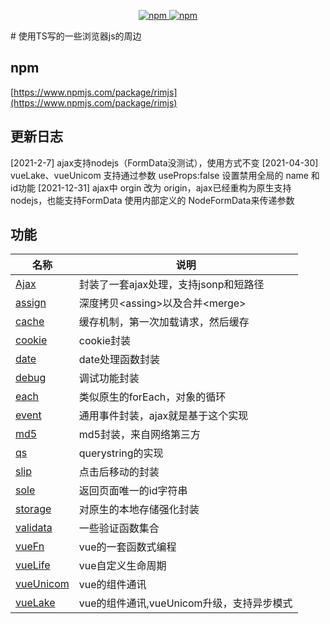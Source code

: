 <p align="center">
   <a href="https://www.npmjs.com/package/rimjs">
   		<img src="https://img.shields.io/npm/v/rimjs.svg?style=flat" alt="npm">
   </a>
   <a href="https://www.npmjs.com/package/rimjs">
   		<img src="https://img.shields.io/npm/dm/rimjs.svg?style=flat" alt="npm">
   </a>
</p>
# 使用TS写的一些浏览器js的周边

## npm

[https://www.npmjs.com/package/rimjs](https://www.npmjs.com/package/rimjs)

## 更新日志
[2021-2-7] ajax支持nodejs（FormData没测试），使用方式不变
[2021-04-30] vueLake、vueUnicom 支持通过参数 useProps:false 设置禁用全局的 name 和 id功能
[2021-12-31] ajax中 orgin 改为 origin，ajax已经重构为原生支持nodejs，也能支持FormData 使用内部定义的 NodeFormData来传递参数

## 功能
| 名称                                    | 说明                                        |
| --------------------------------------- | ------------------------------------------- |
| [Ajax](https://github.com/szpoppy/rimjs/blob/master/_src/ajax/readme.md)           | 封装了一套ajax处理，支持jsonp和短路径       |
| [assign](https://github.com/szpoppy/rimjs/blob/master/_src/assign/readme.md)       | 深度拷贝&lt;assing&gt;以及合并&lt;merge&gt; |
| [cache](https://github.com/szpoppy/rimjs/blob/master/_src/cache/readme.md)         | 缓存机制，第一次加载请求，然后缓存          |
| [cookie](https://github.com/szpoppy/rimjs/blob/master/_src/cookie/readme.md)       | cookie封装                                  |
| [date](https://github.com/szpoppy/rimjs/blob/master/_src/date/readme.md)           | date处理函数封装                            |
| [debug](https://github.com/szpoppy/rimjs/blob/master/_src/debug/readme.md)         | 调试功能封装                                |
| [each](https://github.com/szpoppy/rimjs/blob/master/_src/each/readme.md)           | 类似原生的forEach，对象的循环               |
| [event](https://github.com/szpoppy/rimjs/blob/master/_src/event/readme.md)         | 通用事件封装，ajax就是基于这个实现          |
| [md5](https://github.com/szpoppy/rimjs/blob/master/_src/md5/readme.md)             | md5封装，来自网络第三方                     |
| [qs](https://github.com/szpoppy/rimjs/blob/master/_src/qs/readme.md)               | querystring的实现                           |
| [slip](https://github.com/szpoppy/rimjs/blob/master/_src/slip/readme.md)           | 点击后移动的封装                            |
| [sole](https://github.com/szpoppy/rimjs/blob/master/_src/sole/readme.md)           | 返回页面唯一的id字符串                      |
| [storage](https://github.com/szpoppy/rimjs/blob/master/_src/storage/readme.md)     | 对原生的本地存储强化封装                    |
| [validata](https://github.com/szpoppy/rimjs/blob/master/_src/validate/readme.md)   | 一些验证函数集合                            |
| [vueFn](https://github.com/szpoppy/rimjs/blob/master/_src/vueFn/readme.md)         | vue的一套函数式编程                         |
| [vueLife](https://github.com/szpoppy/rimjs/blob/master/_src/vueLife/readme.md)     | vue自定义生命周期                           |
| [vueUnicom](https://github.com/szpoppy/rimjs/blob/master/_src/vueUnicom/readme.md) | vue的组件通讯                               |
| [vueLake](https://github.com/szpoppy/rimjs/blob/master/_src/vueLake/readme.md)     | vue的组件通讯,vueUnicom升级，支持异步模式   |
